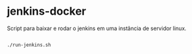 # jenkins-docker
Script para baixar e rodar o jenkins em uma instância de servidor linux.

```

./run-jenkins.sh

```

